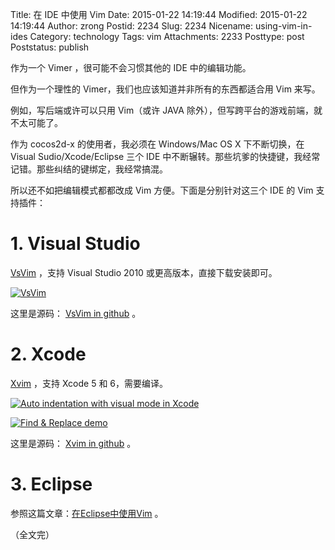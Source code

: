 Title: 在 IDE 中使用 Vim
Date: 2015-01-22 14:19:44
Modified: 2015-01-22 14:19:44
Author: zrong
Postid: 2234
Slug: 2234
Nicename: using-vim-in-ides
Category: technology
Tags: vim
Attachments: 2233
Posttype: post
Poststatus: publish

作为一个 Vimer ，很可能不会习惯其他的 IDE 中的编辑功能。

但作为一个理性的 Vimer，我们也应该知道并非所有的东西都适合用 Vim 来写。

例如，写后端或许可以只用 Vim（或许 JAVA 除外），但写跨平台的游戏前端，就不太可能了。

作为 cocos2d-x 的使用者，我必须在 Windows/Mac OS X 下不断切换，在 Visual Sudio/Xcode/Eclipse 三个 IDE 中不断辗转。那些坑爹的快捷键，我经常记错。那些纠结的键绑定，我经常搞混。

所以还不如把编辑模式都都改成 Vim 方便。下面是分别针对这三个 IDE 的 Vim 支持插件： <!--more-->

# 1. Visual Studio

[VsVim][1] ，支持 Visual Studio 2010 或更高版本，直接下载安装即可。

[![VsVim][51]][51]

这里是源码： [VsVim in github][2] 。

# 2. Xcode

[Xvim][3] ，支持 Xcode 5 和 6，需要编译。

[![Auto indentation with visual mode in Xcode][52]][52]

[![Find & Replace demo][53]][53]

这里是源码： [Xvim in github][4] 。

# 3. Eclipse

参照这篇文章：[在Eclipse中使用Vim][5] 。

（全文完）

[1]: https://visualstudiogallery.msdn.microsoft.com/59ca71b3-a4a3-46ca-8fe1-0e90e3f79329/
[2]: https://github.com/jaredpar/VsVim 'VsVim'
[3]: http://xvim.org/ 'Xvim'
[4]: https://github.com/XVimProject/XVim
[5]: http://zengrong.net/post/1602.htm
[51]: /wp-content/uploads/2015/01/vsvim.png 'VsVim'
[52]: http://i.imgur.com/xAS5yik.png 'auto indentation with visual mode in Xcode'
[53]: http://i.imgur.com/UezSflH.png 'Find & Replace demo'
